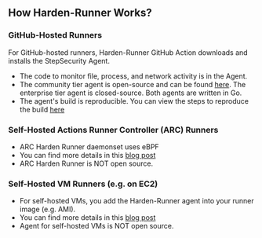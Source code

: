 ## How Harden-Runner Works?

### GitHub-Hosted Runners

For GitHub-hosted runners, Harden-Runner GitHub Action downloads and installs the StepSecurity Agent.

- The code to monitor file, process, and network activity is in the Agent.
- The community tier agent is open-source and can be found [here](https://github.com/step-security/agent). The enterprise tier agent is closed-source. Both agents are written in Go.
- The agent's build is reproducible. You can view the steps to reproduce the build [here](http://app.stepsecurity.io/github/step-security/agent/releases/latest)

### Self-Hosted Actions Runner Controller (ARC) Runners

- ARC Harden Runner daemonset uses eBPF
- You can find more details in this [blog post](https://www.stepsecurity.io/blog/introducing-harden-runner-for-kubernetes-based-self-hosted-actions-runners)
- ARC Harden Runner is NOT open source.

### Self-Hosted VM Runners (e.g. on EC2)

- For self-hosted VMs, you add the Harden-Runner agent into your runner image (e.g. AMI).
- You can find more details in this [blog post](https://www.stepsecurity.io/blog/ci-cd-security-for-self-hosted-vm-runners)
- Agent for self-hosted VMs is NOT open source.